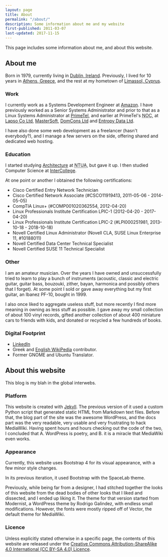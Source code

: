 ```yaml
---
layout: page
title: About
permalink: "/about/"
description: Some information about me and my website
first-published: 2011-03-07
last-updated: 2017-11-15
---
```


<p class="lead">
  This page includes some information about me, and about this website.
</p>

About me
--------

Born in 1979, currently living in [Dublin, Ireland][wikipedia-dublin]. 
Previously, I lived for 10 years in [Athens, Greece][wikipedia-athens], and 
the rest at my hometown of [Limassol, Cyprus][wikipedia-limassol].

### Work ###

I currently work as a Systems Development Engineer at [Amazon][amazon]. I have 
previously worked as a Senior Systems Administrator and prior to that as a 
Linux Systems Administrator at [PrimeTel][primetel], and earlier at PrimeTel's 
<abbr title='Network Operations Center'>NOC</abbr>, at [Lapso Co Ltd][lapso], 
[MasterSoft](http://www.mastersoft.com.cy/), 
[DomCons Ltd](http://www.domcons.com/) and 
[Entropy Data Ltd](http://www.entropydata.com/).

I have also done some web development as a freelancer (hasn't everybody?), and 
I manage a few servers on the side, offering shared and dedicated web hosting.

### Education ###

I started studying [Architecture](http://www.arch.ntua.gr/) at 
<abbr title='National Technological University of Athens'>NTUA</abbr>, but 
gave it up. I then studied Computer Science 
at [InterCollege](http://www.intercollege.ac.cy/).

At one point or another I obtained the following certifications:

*   Cisco Certified Entry Network Technician
*   Cisco Certified Network Associate (#CSCO11919413, 2011-05-06 - 2014-05-05)
*   CompTIA Linux+ (#COMP001020362554, 2012-04-20)
*   Linux Professionals Institute Certification LPIC-1 (2012-04-20 - 2017-04-20)
*   Linux Professionals Institute Certification LPIC-2 (#LPI000251981, 2013-10-18 - 2018-10-18)
*   Novell Certified Linux Administrator (Novell CLA, SUSE Linux Enterprise 11, #10188011)
*   Novell Certified Data Center Technical Specialist
*   Novell Certified SUSE 11 Technical Specialist

### Other ###

I am an amateur musician. Over the years I have owned and unsuccessfully tried 
to learn to play a bunch of instruments (acoustic, classic and electric guitar, 
guitar bass, bouzouki, zither, bayan, harmonica and possibly others that I 
forget). At some point I sold or gave away everything but my first guitar, an 
Ibanez PF-10, bought in 1999. 

I also once liked to aggregate useless stuff, but more recently I find more 
meaning in owning as less stuff as possible. I gave away my small collection 
of about 100 vinyl records, gifted another collection of about 400 miniature 
cars to friends with kids, and donated or recycled a few hundreds of books.

### Digital Footprint ###

*   [LinkedIn][profile-linkedin]
*   Greek and [English WikiPedia][english-wikipedia] contributor.
*   Former GNOME and Ubuntu Translator.

About this website
------------------

This blog is my blah in the global interwebs.

### Platform ###

This website is created with [Jekyll](https://jekyllrb.com/). The previous
version of it used a custom Python script that generated static HTML from
Markdown text files. Before that, the blog part of the site was the awesome
WordPress, and the docs part was the very readable, very usable and very
frustrating to hack MediaWiki. Having spent hours and hours checking out the
code of the two, I concluded that A. WordPress is poetry, and B. it is a
miracle that MediaWiki even works.

### Appearance ###

Currently, this website uses Bootstrap 4 for its visual appearance, with a few
minor style changes.

In its previous iteration, it used Bootstrap with the SpaceLab theme.

Previously, while being far from a designer, I had stitched 
together the looks of this website from the dead bodies of other looks 
that I liked and dissected, and I ended up liking it. The theme for that 
version started from Modernist, a WordPress theme by Rodrigo Galindez, 
with endless small modifications. However, the fonts were mostly ripped 
off of Vector, the default theme for MediaWiki.

### Licence ###

Unless explicitly stated otherwise in a specific page, the contents of 
this website are released under the [Creative Commons Attribution-ShareAlike 
4.0 International (CC BY-SA 4.0) Licence][cc]. 

<!-- Links -->
[wikipedia-athens]: https://en.wikipedia.org/wiki/Athens "WikiPedia page for Athens, Greece"
[wikipedia-dublin]: https://en.wikipedia.org/wiki/Dublin "WikiPedia page for Dublin, Ireland"
[wikipedia-limassol]: https://en.wikipedia.org/wiki/Limassol "WikiPedia page for Limassol, Cyprus"
[amazon]: http://www.amazon.com/ "Amazon"
[primetel]: http://primetel.com.cy/ "PrimeTel"
[lapso]: http://lapsoco.com/ "Lapso Co Ltd"
[profile-linkedin]: https://ie.linkedin.com/in/zindilis
  "Marios Zindilis LinkedIn Profile"
[english-wikipedia]: https://en.wikipedia.org/wiki/Special:Contributions/Marios_Zindilis
  "Marios Zindilis contributions on English Wikipedia"
[cc]: http://creativecommons.org/licenses/by-sa/4.0/
  "The CC-BY-SA 4.0 License"
